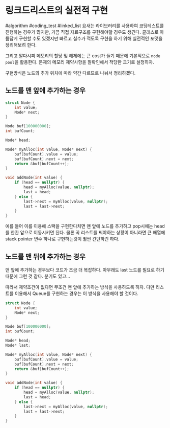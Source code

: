 # 링크드리스트의 실전적 구현
#algorithm #coding_test #linked_list
요새는 라이브러리를 사용하여 코딩테스트를 진행하는 경우가 많지만, 가끔 직접 자료구조를 구현해야할 경우도 생긴다. 클래스로 아름답게 구현할 수도 있겠지만 빠르고 실수가 적도록 구현을 하기 위해 실전적인 포맷을 정리해보려 한다.

그리고 알다시피 메모리의 할당 및 해제에는 큰 cost가 들기 때문에 기본적으로 `node pool`을 활용한다. 문제의 메모리 제약사항을 잘확인해서 적당한 크기로 설정하자.

구현방식은 노드의 추가 위치에 따라 약간 다르므로 나눠서 정리하겠다.


## 노드를 맨 앞에 추가하는 경우

```cpp
struct Node {
	int value;
	Node* next;
}

Node buf[100000000];
int bufCount;

Node* head;

Node* myAlloc(int value, Node* next) {
	buf[bufCount].value = value;
	buf[bufCount].next = next;
	return &buf[bufCount++];
}

void addNode(int value) {
	if (head == nullptr) {
		head = myAlloc(value, nullptr);
		last = head;
	} else {
		last->next = myAlloc(value, nullptr);
		last = last->next;
	}
}
```

예를 들어 이를 이용해 스택을 구현한다치면 맨 앞에 노드를 추가하고 pop시에는 head를 한칸 앞으로 이동시키면 된다. 물론 꼭 리스트를 써야하는 상황이 아니라면 큰 배열에 stack pointer 변수 하나로 구현하는것이 훨씬 간단하긴 하다.


## 노드를 맨 뒤에 추가하는 경우
맨 앞에 추가하는 경우보다 코드가 조금 더 복잡하다. 아무래도 last 노드를 필요로 하기 때문에 그런 것 같다. 분기도 있고...

따라서 제약조건이 없다면 무조건 맨 앞에 추가하는 방식을 사용하도록 하자. 다만 리스트를 이용해서 Queue를 구현하는 경우는 이 방식을 사용해야 할 것이다.

```cpp
struct Node {
	int value;
	Node* next;
}

Node buf[100000000];
int bufCount;

Node* head;
Node* last;

Node* myAlloc(int value, Node* next) {
	buf[bufCount].value = value;
	buf[bufCount].next = next;
	return &buf[bufCount++];
}

void addNode(int value) {
	if (head == nullptr) {
		head = myAlloc(value, nullptr);
		last = head;
	} else {
		last->next = myAlloc(value, nullptr);
		last = last->next;
	}
}
```